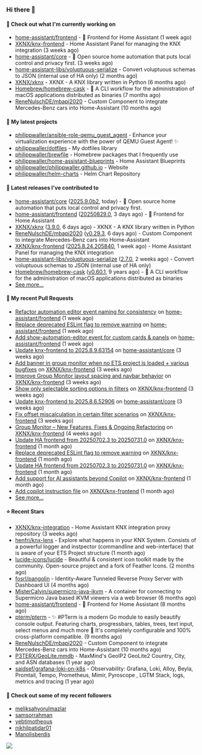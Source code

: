 ### Hi there 👋

#### 👷 Check out what I'm currently working on

- [home-assistant/frontend](https://github.com/home-assistant/frontend) - :lollipop: Frontend for Home Assistant (1 week ago)
- [XKNX/knx-frontend](https://github.com/XKNX/knx-frontend) - Home Assistant Panel for managing the KNX integration (3 weeks ago)
- [home-assistant/core](https://github.com/home-assistant/core) - :house_with_garden: Open source home automation that puts local control and privacy first. (3 weeks ago)
- [home-assistant-libs/voluptuous-serialize](https://github.com/home-assistant-libs/voluptuous-serialize) - Convert voluptuous schemas to JSON (internal use of HA only) (2 months ago)
- [XKNX/xknx](https://github.com/XKNX/xknx) - XKNX - A KNX library written in Python (6 months ago)
- [Homebrew/homebrew-cask](https://github.com/Homebrew/homebrew-cask) - 🍻 A CLI workflow for the administration of macOS applications distributed as binaries (7 months ago)
- [ReneNulschDE/mbapi2020](https://github.com/ReneNulschDE/mbapi2020) - Custom Component to integrate Mercedes-Benz cars into Home-Assistant (10 months ago)

#### 🌱 My latest projects

- [philippwaller/ansible-role-qemu_guest_agent](https://github.com/philippwaller/ansible-role-qemu_guest_agent) - Enhance your virtualization experience with the power of QEMU Guest Agent! ✨
- [philippwaller/dotfiles](https://github.com/philippwaller/dotfiles) - My dotfiles library
- [philippwaller/brewfile](https://github.com/philippwaller/brewfile) - Homebrew packages that I frequently use
- [philippwaller/home-assistant-blueprints](https://github.com/philippwaller/home-assistant-blueprints) - Home Assistant Blueprints
- [philippwaller/philippwaller.github.io](https://github.com/philippwaller/philippwaller.github.io) - Website
- [philippwaller/helm-charts](https://github.com/philippwaller/helm-charts) - Helm Chart Repository

#### 🔭 Latest releases I've contributed to

- [home-assistant/core](https://github.com/home-assistant/core) ([2025.9.0b2](https://github.com/home-assistant/core/releases/tag/2025.9.0b2), today) - :house_with_garden: Open source home automation that puts local control and privacy first.
- [home-assistant/frontend](https://github.com/home-assistant/frontend) ([20250829.0](https://github.com/home-assistant/frontend/releases/tag/20250829.0), 3 days ago) - :lollipop: Frontend for Home Assistant
- [XKNX/xknx](https://github.com/XKNX/xknx) ([3.9.0](https://github.com/XKNX/xknx/releases/tag/3.9.0), 6 days ago) - XKNX - A KNX library written in Python
- [ReneNulschDE/mbapi2020](https://github.com/ReneNulschDE/mbapi2020) ([v0.29.3](https://github.com/ReneNulschDE/mbapi2020/releases/tag/v0.29.3), 6 days ago) - Custom Component to integrate Mercedes-Benz cars into Home-Assistant
- [XKNX/knx-frontend](https://github.com/XKNX/knx-frontend) ([2025.8.24.205840](https://github.com/XKNX/knx-frontend/releases/tag/2025.8.24.205840), 1 week ago) - Home Assistant Panel for managing the KNX integration
- [home-assistant-libs/voluptuous-serialize](https://github.com/home-assistant-libs/voluptuous-serialize) ([2.7.0](https://github.com/home-assistant-libs/voluptuous-serialize/releases/tag/2.7.0), 2 weeks ago) - Convert voluptuous schemas to JSON (internal use of HA only)
- [Homebrew/homebrew-cask](https://github.com/Homebrew/homebrew-cask) ([v0.60.1](https://github.com/Homebrew/homebrew-cask/releases/tag/v0.60.1), 9 years ago) - 🍻 A CLI workflow for the administration of macOS applications distributed as binaries
- [See more...](https://github.com/philippwaller/philippwaller/blob/main/releases.md)

#### 🔨 My recent Pull Requests

- [Refactor automation editor event naming for consistency](https://github.com/home-assistant/frontend/pull/26634) on [home-assistant/frontend](https://github.com/home-assistant/frontend) (1 week ago)
- [Replace deprecated ESLint flag to remove warning](https://github.com/home-assistant/frontend/pull/26630) on [home-assistant/frontend](https://github.com/home-assistant/frontend) (1 week ago)
- [Add show-automation-editor event for custom cards &amp; panels](https://github.com/home-assistant/frontend/pull/26613) on [home-assistant/frontend](https://github.com/home-assistant/frontend) (1 week ago)
- [Update knx-frontend to 2025.8.9.63154](https://github.com/home-assistant/core/pull/150323) on [home-assistant/core](https://github.com/home-assistant/core) (3 weeks ago)
- [Add banner in group monitor when no ETS project is loaded &#43; various bugfixes](https://github.com/XKNX/knx-frontend/pull/258) on [XKNX/knx-frontend](https://github.com/XKNX/knx-frontend) (3 weeks ago)
- [Improve Group Monitor layout spacing and navbar behavior](https://github.com/XKNX/knx-frontend/pull/257) on [XKNX/knx-frontend](https://github.com/XKNX/knx-frontend) (3 weeks ago)
- [Show only selectable sorting options in filters](https://github.com/XKNX/knx-frontend/pull/256) on [XKNX/knx-frontend](https://github.com/XKNX/knx-frontend) (3 weeks ago)
- [Update knx-frontend to 2025.8.6.52906](https://github.com/home-assistant/core/pull/150085) on [home-assistant/core](https://github.com/home-assistant/core) (3 weeks ago)
- [Fix offset miscalculation in certain filter scenarios](https://github.com/XKNX/knx-frontend/pull/255) on [XKNX/knx-frontend](https://github.com/XKNX/knx-frontend) (3 weeks ago)
- [Group Monitor – New Features, Fixes &amp; Ongoing Refactoring](https://github.com/XKNX/knx-frontend/pull/253) on [XKNX/knx-frontend](https://github.com/XKNX/knx-frontend) (4 weeks ago)
- [Update HA frontend from 20250702.3 to 20250731.0](https://github.com/XKNX/knx-frontend/pull/251) on [XKNX/knx-frontend](https://github.com/XKNX/knx-frontend) (1 month ago)
- [Replace deprecated ESLint flag to remove warning](https://github.com/XKNX/knx-frontend/pull/250) on [XKNX/knx-frontend](https://github.com/XKNX/knx-frontend) (1 month ago)
- [Update HA frontend from 20250702.3 to 20250731.0](https://github.com/XKNX/knx-frontend/pull/249) on [XKNX/knx-frontend](https://github.com/XKNX/knx-frontend) (1 month ago)
- [Add support for AI assistants beyond Copilot](https://github.com/XKNX/knx-frontend/pull/248) on [XKNX/knx-frontend](https://github.com/XKNX/knx-frontend) (1 month ago)
- [Add copilot instruction file](https://github.com/XKNX/knx-frontend/pull/247) on [XKNX/knx-frontend](https://github.com/XKNX/knx-frontend) (1 month ago)
- [See more...](https://github.com/philippwaller/philippwaller/blob/main/pull-requests.md)

#### ⭐ Recent Stars

- [XKNX/knx-integration](https://github.com/XKNX/knx-integration) - Home Assistant KNX integration proxy repository (3 weeks ago)
- [henfri/knx-lens](https://github.com/henfri/knx-lens) - Explore what happens in your KNX System. Consists of a powerful logger and instpector (commandline and web-interface) that is aware of your ETS Project structure (1 month ago)
- [lucide-icons/lucide](https://github.com/lucide-icons/lucide) - Beautiful &amp; consistent icon toolkit made by the community. Open-source project and a fork of Feather Icons. (2 months ago)
- [fosrl/pangolin](https://github.com/fosrl/pangolin) - Identity-Aware Tunneled Reverse Proxy Server with Dashboard UI (4 months ago)
- [MisterCalvin/supermicro-java-ikvm](https://github.com/MisterCalvin/supermicro-java-ikvm) - A container for connecting to Supermicro Java based iKVM viewers via a web browser (6 months ago)
- [home-assistant/frontend](https://github.com/home-assistant/frontend) - :lollipop: Frontend for Home Assistant (8 months ago)
- [pterm/pterm](https://github.com/pterm/pterm) - ✨ #PTerm is a modern Go module to easily beautify console output. Featuring charts, progressbars, tables, trees, text input, select menus and much more 🚀 It&#39;s completely configurable and 100% cross-platform compatible. (9 months ago)
- [ReneNulschDE/mbapi2020](https://github.com/ReneNulschDE/mbapi2020) - Custom Component to integrate Mercedes-Benz cars into Home-Assistant (10 months ago)
- [P3TERX/GeoLite.mmdb](https://github.com/P3TERX/GeoLite.mmdb) - MaxMind&#39;s GeoIP2 GeoLite2 Country, City, and ASN databases (1 year ago)
- [saidsef/grafana-loki-on-k8s](https://github.com/saidsef/grafana-loki-on-k8s) - Observability: Grafana, Loki, Alloy, Beyla, Promtail, Tempo, Prometheus, Mimir, Pyroscope , LGTM Stack, logs, metrics and tracing (1 year ago)

#### 👯 Check out some of my recent followers

- [meliksahyorulmazlar](https://github.com/meliksahyorulmazlar)
- [samsorrahman](https://github.com/samsorrahman)
- [yebtimotheous](https://github.com/yebtimotheous)
- [nikhilpatidar01](https://github.com/nikhilpatidar01)
- [Manolisberdis](https://github.com/Manolisberdis)

![](https://hit.yhype.me/github/profile?user_id=1090452)
